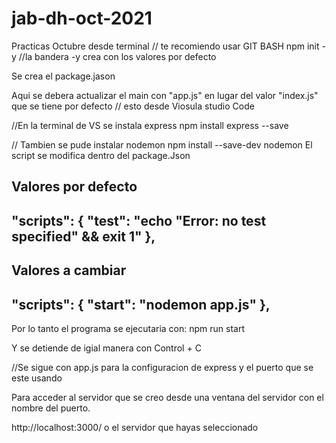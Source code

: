 # jab-dh-oct-2021
Practicas Octubre
desde terminal // te recomiendo usar GIT BASH
npm init -y //la bandera -y crea con los valores por defecto

Se crea el package.jason 

Aqui se debera actualizar el main con "app.js" 
en lugar del valor "index.js" que se tiene por defecto
// esto desde Viosula studio Code

//En la terminal de VS se instala express 
npm install express --save

// Tambien se pude instalar nodemon
npm install --save-dev nodemon
El script se modifica dentro del package.Json

Valores por defecto
---------------------------
  "scripts": {
    "test": "echo \"Error: no test specified\" && exit 1"
  },
--------------------------

Valores a cambiar
--------------------------
  "scripts": {
    "start": "nodemon app.js"
  },
--------------------------

Por lo tanto el programa se ejecutaria con:
npm run start

Y se detiende de igial manera con Control + C


//Se sigue con app.js para la configuracion de express y el puerto que se este usando

Para acceder al servidor que se creo desde una ventana del servidor con el nombre del puerto.

http://localhost:3000/ o el servidor que hayas seleccionado


